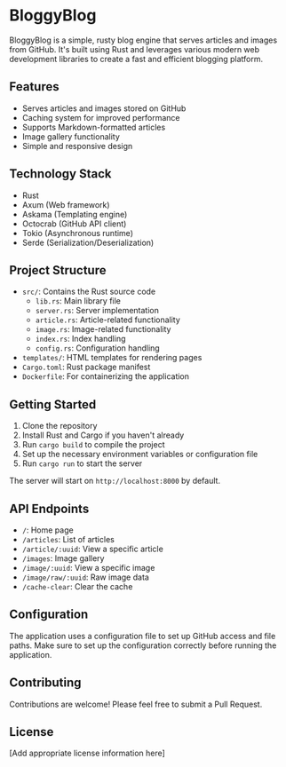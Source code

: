 # BloggyBlog

BloggyBlog is a simple, rusty blog engine that serves articles and images from GitHub. It's built using Rust and leverages various modern web development libraries to create a fast and efficient blogging platform.

## Features

- Serves articles and images stored on GitHub
- Caching system for improved performance
- Supports Markdown-formatted articles
- Image gallery functionality
- Simple and responsive design

## Technology Stack

- Rust
- Axum (Web framework)
- Askama (Templating engine)
- Octocrab (GitHub API client)
- Tokio (Asynchronous runtime)
- Serde (Serialization/Deserialization)

## Project Structure

- `src/`: Contains the Rust source code
  - `lib.rs`: Main library file
  - `server.rs`: Server implementation
  - `article.rs`: Article-related functionality
  - `image.rs`: Image-related functionality
  - `index.rs`: Index handling
  - `config.rs`: Configuration handling
- `templates/`: HTML templates for rendering pages
- `Cargo.toml`: Rust package manifest
- `Dockerfile`: For containerizing the application

## Getting Started

1. Clone the repository
2. Install Rust and Cargo if you haven't already
3. Run `cargo build` to compile the project
4. Set up the necessary environment variables or configuration file
5. Run `cargo run` to start the server

The server will start on `http://localhost:8000` by default.

## API Endpoints

- `/`: Home page
- `/articles`: List of articles
- `/article/:uuid`: View a specific article
- `/images`: Image gallery
- `/image/:uuid`: View a specific image
- `/image/raw/:uuid`: Raw image data
- `/cache-clear`: Clear the cache

## Configuration

The application uses a configuration file to set up GitHub access and file paths. Make sure to set up the configuration correctly before running the application.

## Contributing

Contributions are welcome! Please feel free to submit a Pull Request.

## License

[Add appropriate license information here]
